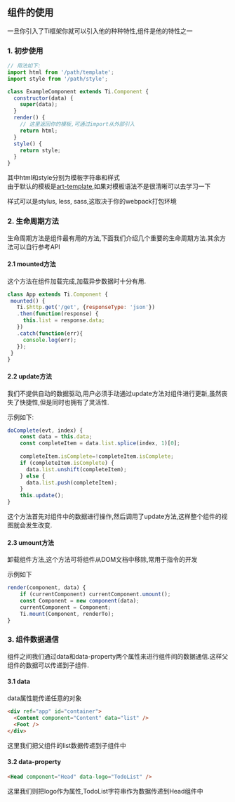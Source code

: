 ## 组件的使用

一旦你引入了Ti框架你就可以引入他的种种特性,组件是他的特性之一

### 1. 初步使用

``` javascript
// 用法如下:
import html from '/path/template';
import style from '/path/style';

class ExampleComponent extends Ti.Component {
  constructor(data) {
    super(data);
  }
  render() {
    // 这里返回你的模板,可通过import从外部引入
    return html;
  }
  style() {
    return style;
  }
}


```
其中html和style分别为模板字符串和样式  
由于默认的模板是[art-template](https://github.com/aui/artTemplate),如果对模板语法不是很清晰可以去学习一下

样式可以是stylus, less, sass,这取决于你的webpack打包环境

### 2. 生命周期方法

生命周期方法是组件最有用的方法,下面我们介绍几个重要的生命周期方法.其余方法可以自行参考API

#### 2.1 mounted方法

这个方法在组件加载完成,加载异步数据时十分有用.

``` javascript
class App extends Ti.Component {
 mounted() {
   Ti.$http.get('/get', {responseType: 'json'})
   .then(function(response) {
     this.list = response.data;
   })
   .catch(function(err){
     console.log(err);
   });
 }
}
```
#### 2.2 update方法

我们不提供自动的数据驱动,用户必须手动通过update方法对组件进行更新,虽然丧失了快捷性,但是同时也拥有了灵活性.

示例如下:

``` javascript
doComplete(evt, index) {
    const data = this.data;
    const completeItem = data.list.splice(index, 1)[0];
    
    completeItem.isComplete=!completeItem.isComplete;
    if (completeItem.isComplete) {
      data.list.unshift(completeItem);
    } else {
      data.list.push(completeItem);
    }
    this.update();
}
```
这个方法首先对组件中的数据进行操作,然后调用了update方法,这样整个组件的视图就会发生改变.


#### 2.3 umount方法

卸载组件方法,这个方法可将组件从DOM文档中移除,常用于指令的开发

示例如下

``` javascript
render(component, data) {
    if (currentComponent) currentComponent.umount();
    const Component = new component(data);
    currentComponent = Component;
    Ti.mount(Component, renderTo);
}
```
### 3. 组件数据通信

组件之间我们通过data和data-property两个属性来进行组件间的数据通信.这样父组件的数据可以传递到子组件.

#### 3.1 data
data属性能传递任意的对象

``` html
<div ref="app" id="container">
  <Content component="Content" data="list" />
  <Foot />
</div>
```
这里我们把父组件的list数据传递到子组件中

#### 3.2 data-property

``` html
<Head component="Head" data-logo="TodoList" />
```
这里我们则把logo作为属性,TodoList字符串作为数据传递到Head组件中


